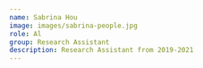 ```yaml
---
name: Sabrina Hou
image: images/sabrina-people.jpg
role: Al
group: Research Assistant
description: Research Assistant from 2019-2021
---
```

